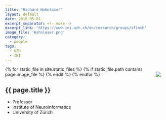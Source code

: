 ```yaml
---
title: "Richard Hahnloser"
layout: default
date: 2010-05-01
excerpt_separator: <!--more-->
excerpt_link: 'https://www.ini.uzh.ch/en/research/groups/zfinch'
image_file: 'Hahnloser.png'
category:
  - people
tags:
  - UZH
  - INI
---
```


{% for static_file in site.static_files %}
  {% if static_file.path contains page.image_file %}
<img style="float: right; max-width: 60px;" src="{{ static_file.path | relative_url}}" />
  {% endif %}
{% endfor %}

## {{ page.title }}

* Professor
* Institute of Neuroinformatics
* University of Zürich

<!--more-->

